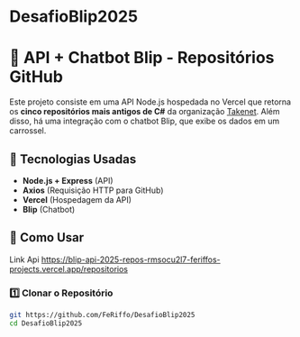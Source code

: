 # DesafioBlip2025
# 🚀 API + Chatbot Blip - Repositórios GitHub  

Este projeto consiste em uma API Node.js hospedada no Vercel que retorna os **cinco repositórios mais antigos de C#** da organização [Takenet](https://github.com/takenet). Além disso, há uma integração com o chatbot Blip, que exibe os dados em um carrossel.

## 📌 Tecnologias Usadas  
- **Node.js + Express** (API)  
- **Axios** (Requisição HTTP para GitHub)  
- **Vercel** (Hospedagem da API)  
- **Blip** (Chatbot)  

## 🔧 Como Usar  
Link Api https://blip-api-2025-repos-rmsocu2l7-feriffos-projects.vercel.app/repositorios 
### **1️⃣ Clonar o Repositório**  
```bash
git https://github.com/FeRiffo/DesafioBlip2025
cd DesafioBlip2025
